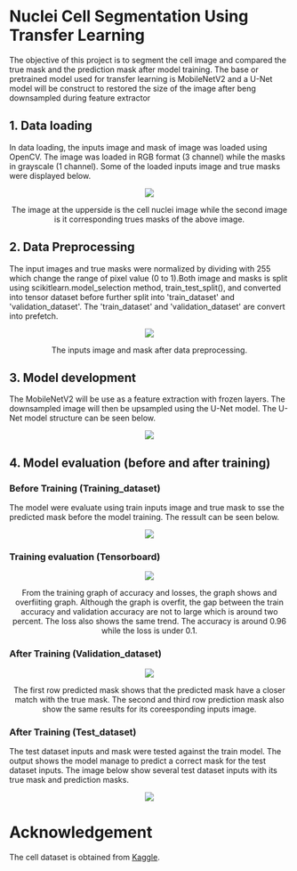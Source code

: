 # Nuclei Cell Segmentation Using Transfer Learning

The objective of this project is to segment the cell image and compared the true mask and the prediction mask after model training. The base or pretrained model used for transfer learning is MobileNetV2 and a U-Net model will be construct to restored the size of the image after beng downsampled during feature extractor

## 1. Data loading

In data loading, the inputs image and mask of image was loaded using OpenCV. The image was loaded in RGB format (3 channel) while the masks in grayscale (1 channel). Some of the loaded inputs image and true masks were displayed below.
 
<p align="center">
  <img src="https://github.com/acrimn123/Nuclei_Cell_Segmentation/blob/main/PNG/Cell_nuclei_example.PNG" />
</p>

<p align="center">
 The image at the upperside is the cell nuclei image while the second image is it corresponding trues masks of the above image.
</p>

## 2. Data Preprocessing

The input images and true masks were normalized by dividing with 255 which change the range of pixel value (0 to 1).Both image and masks is split using scikitlearn.model_selection method, train_test_split(), and converted into tensor dataset before further split into 'train_dataset' and 'validation_dataset'. The 'train_dataset' and 'validation_dataset' are convert into prefetch.

<p align="center">
  <img src="https://github.com/acrimn123/Nuclei_Cell_Segmentation/blob/main/PNG/Input_image_and_mask.PNG" />
</p>

<p align="center">
 The inputs image and mask after data preprocessing.
</p>

## 3. Model development

The MobileNetV2 will be use as a feature extraction with frozen layers. The downsampled image will then be upsampled using the U-Net model. The U-Net model structure can be seen below.

<p align="center">
  <img src="https://github.com/acrimn123/Nuclei_Cell_Segmentation/blob/main/model.png" />
</p>

## 4. Model evaluation (before and after training)

### Before Training (Training_dataset)

The model were evaluate using train inputs image and true mask to sse the predicted mask before the model training. The ressult can be seen below.

<p align="center">
  <img src="https://github.com/acrimn123/Nuclei_Cell_Segmentation/blob/main/PNG/Model_evaluate_before_training.PNG" />
</p>

### Training evaluation (Tensorboard)

<p align="center">
  <img src="https://github.com/acrimn123/Nuclei_Cell_Segmentation/blob/main/PNG/Model_training_acc_loss.PNG" />
</p>

<p align="center">
  From the training graph of accuracy and losses, the graph shows and overfiiting graph. Although the graph is overfit, the gap between the train accuracy and validation accuracy are not to large which is around two percent. The loss also shows the same trend. The accuracy is around 0.96 while the loss is under 0.1.
</p>

### After Training (Validation_dataset)

<p align="center">
  <img src="https://github.com/acrimn123/Nuclei_Cell_Segmentation/blob/main/PNG/model_evaluate_after_traninig2.PNG" />
</p>

<p align="center">
  The first row predicted mask shows that the predicted mask have a closer match with the true mask. The second and third row prediction mask also show the same results for its coreesponding inputs image.  
</p>

### After Training (Test_dataset)

The test dataset inputs and mask were tested against the train model. The output shows the model manage to predict a correct mask for the test dataset inputs. The image below show several test dataset inputs with its true mask and prediction masks.

<p align="center">
  <img src="https://github.com/acrimn123/Nuclei_Cell_Segmentation/blob/main/PNG/Model_evaluate_test_dataset.PNG" />
</p>

# Acknowledgement

The cell dataset is obtained from [Kaggle](https://www.kaggle.com/competitions/data-science-bowl-2018/overview). 
